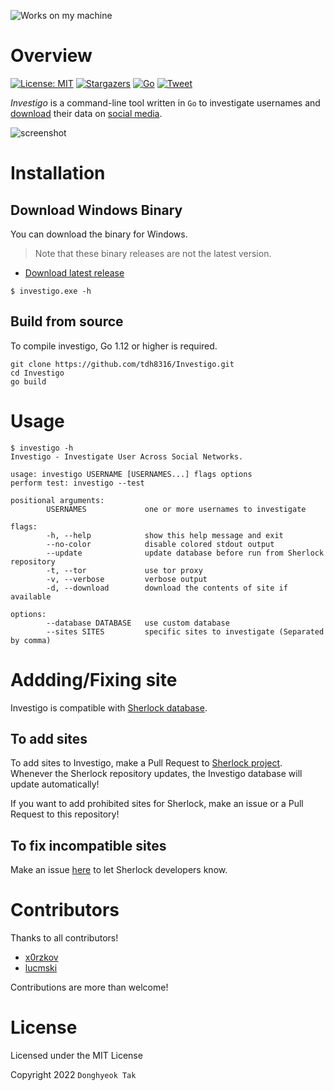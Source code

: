 ![Works on my machine](https://img.shields.io/badge/works-on%20my%20machine-green)

# Overview

[![License: MIT](https://img.shields.io/badge/License-MIT-green.svg)](https://opensource.org/licenses/MIT)
[![Stargazers](https://img.shields.io/github/stars/tdh8316/Investigo.svg)](https://github.com/tdh8316/Investigo/stargazers)
[![Go](https://img.shields.io/badge/Go-%3E%3D1.12-blue.svg)](https://github.com/tdh8316/Investigo)
[![Tweet](https://img.shields.io/twitter/url/https/github.com/tdh8316/Investigo.svg?style=social)](https://twitter.com/intent/tweet?text=WoW:&url=https%3A%2F%2Fgithub.com%2Ftdh8316%2FInvestigo)

*Investigo* is a command-line tool written in `Go` to investigate usernames and [download](https://github.com/tdh8316/Investigo/tree/master/downloader) their data on [social media](./sites.md).

![screenshot](./docs/GIF.gif)

# Installation

## Download Windows Binary

You can download the binary for Windows.
> Note that these binary releases are not the latest version.

- [Download latest release](https://github.com/tdh8316/Investigo/releases/latest)

`$ investigo.exe -h`

## Build from source

To compile investigo, Go 1.12 or higher is required.

```text
git clone https://github.com/tdh8316/Investigo.git
cd Investigo
go build
```

# Usage

```text
$ investigo -h
Investigo - Investigate User Across Social Networks.

usage: investigo USERNAME [USERNAMES...] flags options
perform test: investigo --test

positional arguments:
        USERNAMES             one or more usernames to investigate

flags:
        -h, --help            show this help message and exit
        --no-color            disable colored stdout output
        --update              update database before run from Sherlock repository
        -t, --tor             use tor proxy
        -v, --verbose         verbose output
        -d, --download        download the contents of site if available

options:
        --database DATABASE   use custom database
        --sites SITES         specific sites to investigate (Separated by comma)
```

# Addding/Fixing site

Investigo is compatible with [Sherlock database](https://github.com/sherlock-project/sherlock).

## To add sites

To add sites to Investigo, make a Pull Request to [Sherlock project](https://github.com/sherlock-project/sherlock). Whenever the Sherlock repository updates, the Investigo database will update automatically!

If you want to add prohibited sites for Sherlock, make an issue or a Pull Request to this repository!

## To fix incompatible sites

Make an issue [here](https://github.com/sherlock-project/sherlock/issues) to let Sherlock developers know.

# Contributors

Thanks to all contributors!

- [x0rzkov](https://github.com/x0rzkov)
- [lucmski](https://github.com/lucmski)

Contributions are more than welcome!

# License

Licensed under the MIT License

Copyright 2022 `Donghyeok Tak`
